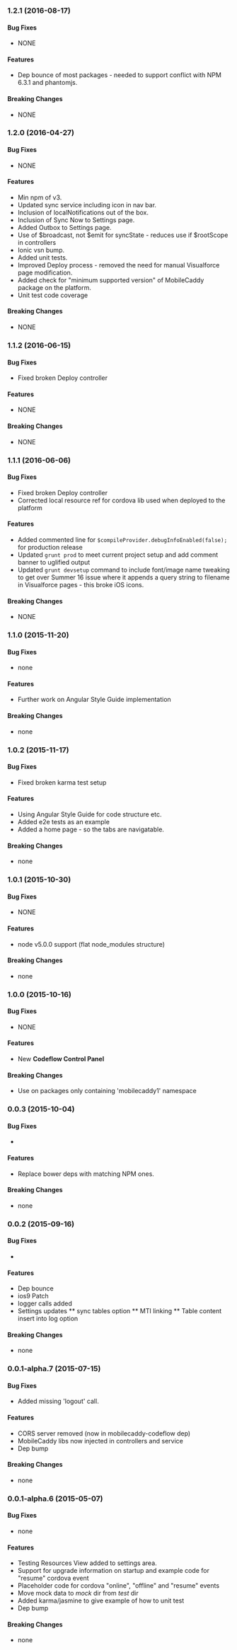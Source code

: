 ### 1.2.1 (2016-08-17)


#### Bug Fixes

* NONE

#### Features

* Dep bounce of most packages - needed to support conflict with NPM 6.3.1 and phantomjs.

#### Breaking Changes

* NONE


### 1.2.0 (2016-04-27)


#### Bug Fixes

* NONE

#### Features

* Min npm of v3.
* Updated sync service including icon in nav bar.
* Inclusion of localNotifications out of the box.
* Inclusion of Sync Now to Settings page.
* Added Outbox to Settings page.
* Use of $broadcast, not $emit for syncState - reduces use if $rootScope in controllers
* Ionic vsn bump.
* Added unit tests.
* Improved Deploy process - removed the need for manual Visualforce page modification.
* Added check for "minimum supported version" of MobileCaddy package on the platform.
* Unit test code coverage

#### Breaking Changes

* NONE

### 1.1.2 (2016-06-15)


#### Bug Fixes

* Fixed broken Deploy controller

#### Features

* NONE

#### Breaking Changes

* NONE

### 1.1.1 (2016-06-06)


#### Bug Fixes

* Fixed broken Deploy controller
* Corrected local resource ref for cordova lib used when deployed to the platform

#### Features

* Added commented line for `$compileProvider.debugInfoEnabled(false);` for production release
* Updated `grunt prod` to meet current project setup and add comment banner to uglified output
* Updated `grunt devsetup` command to include font/image name tweaking to get over Summer 16 issue where it appends a query string to filename in Visualforce pages - this broke iOS icons.

#### Breaking Changes

* NONE

### 1.1.0 (2015-11-20)


#### Bug Fixes

* none

#### Features

* Further work on Angular Style Guide implementation

#### Breaking Changes

* none


### 1.0.2 (2015-11-17)


#### Bug Fixes

* Fixed broken karma test setup

#### Features

* Using Angular Style Guide for code structure etc.
* Added e2e tests as an example
* Added a home page - so the tabs are navigatable.

#### Breaking Changes

* none

### 1.0.1 (2015-10-30)


#### Bug Fixes

* NONE

#### Features

* node v5.0.0 support (flat node_modules structure)

#### Breaking Changes

* none


### 1.0.0  (2015-10-16)


#### Bug Fixes

* NONE

#### Features

* New **Codeflow Control Panel**

#### Breaking Changes

* Use on packages only containing 'mobilecaddy1' namespace


### 0.0.3 (2015-10-04)


#### Bug Fixes

*

#### Features

* Replace bower deps with matching NPM ones.

#### Breaking Changes

* none


### 0.0.2 (2015-09-16)


#### Bug Fixes

*

#### Features

* Dep bounce
* ios9 Patch
* logger calls added
* Settings updates
** sync tables option
** MTI linking
** Table content insert into log option

#### Breaking Changes

* none

### 0.0.1-alpha.7 (2015-07-15)


#### Bug Fixes

* Added missing 'logout' call.

#### Features

* CORS server removed (now in mobilecaddy-codeflow dep)
* MobileCaddy libs now injected in controllers and service
* Dep bump

#### Breaking Changes

* none


### 0.0.1-alpha.6 (2015-05-07)


#### Bug Fixes

* none

#### Features

* Testing Resources View added to settings area.
* Support for upgrade information on startup and example code for "resume" cordova event
* Placeholder code for cordova "online", "offline" and "resume" events
* Move mock data to _mock_ dir from _test_ dir
* Added karma/jasmine to give example of how to unit test
* Dep bump

#### Breaking Changes

* none

